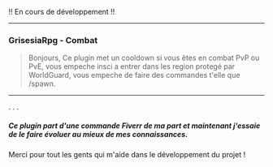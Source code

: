!!  En cours de développement  !!

***

### GrisesiaRpg - Combat

> Bonjours, Ce plugin met un cooldown si vous êtes en combat PvP ou PvE, vous empeche insci a entrer dans les region protegé par WorldGuard, vous empeche de faire des commandes t'elle que /spawn.

***
.
.
.
#####  Ce plugin part d'une commande Fiverr de ma part et maintenant j'essaie de le faire évoluer au mieux de mes connaissances.

Merci pour tout les gents qui m'aide dans le développement du projet !

